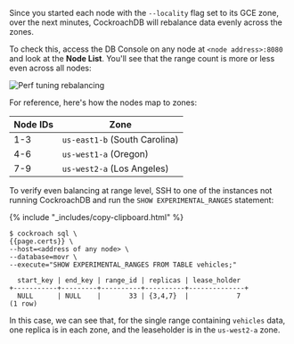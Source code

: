 Since you started each node with the `--locality` flag set to its GCE zone, over the next minutes, CockroachDB will rebalance data evenly across the zones.

To check this, access the DB Console on any node at `<node address>:8080` and look at the **Node List**. You'll see that the range count is more or less even across all nodes:

![Perf tuning rebalancing](/images/v24.1/perf_tuning_multi_region_rebalancing.png)

For reference, here's how the nodes map to zones:

Node IDs | Zone
---------|-----
1-3 | `us-east1-b` (South Carolina)
4-6 | `us-west1-a` (Oregon)
7-9 | `us-west2-a` (Los Angeles)

To verify even balancing at range level, SSH to one of the instances not running CockroachDB and run the `SHOW EXPERIMENTAL_RANGES` statement:

{% include "_includes/copy-clipboard.html" %}
~~~ shell
$ cockroach sql \
{{page.certs}} \
--host=<address of any node> \
--database=movr \
--execute="SHOW EXPERIMENTAL_RANGES FROM TABLE vehicles;"
~~~

~~~
  start_key | end_key | range_id | replicas | lease_holder
+-----------+---------+----------+----------+--------------+
  NULL      | NULL    |       33 | {3,4,7}  |            7
(1 row)
~~~

In this case, we can see that, for the single range containing `vehicles` data, one replica is in each zone, and the leaseholder is in the `us-west2-a` zone.
